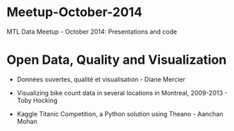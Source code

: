 Meetup-October-2014
===================
MTL Data Meetup - October 2014: Presentations and code
# Open Data, Quality and Visualization


- Données ouvertes, qualité et visualisation - Diane Mercier

- Visualizing bike count data in several locations in Montreal, 2009-2013 - Toby Hocking

- Kaggle Titanic Competition, a Python solution using Theano - Aanchan Mohan

